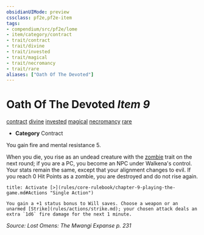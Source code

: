 ```yaml
---
obsidianUIMode: preview
cssclass: pf2e,pf2e-item
tags:
- compendium/src/pf2e/lome
- item/category/contract
- trait/contract
- trait/divine
- trait/invested
- trait/magical
- trait/necromancy
- trait/rare
aliases: ["Oath Of The Devoted"]
---
```

# Oath Of The Devoted *Item 9*  
[contract](rules/traits/contract-lol.md)  [divine](rules/traits/divine.md)  [invested](rules/traits/invested.md)  [magical](rules/traits/magical.md)  [necromancy](rules/traits/necromancy.md)  [rare](rules/traits/rare.md)  

- **Category** Contract

You gain fire and mental resistance 5.

When you die, you rise as an undead creature with the [zombie](rules/traits/zombie-b1.md) trait on the next round; if you are a PC, you become an NPC under Walkena's control. Your stats remain the same, except that your alignment changes to evil. If you reach 0 Hit Points as a zombie, you are destroyed and do not rise again.

```ad-embed-ability
title: Activate [>](rules/core-rulebook/chapter-9-playing-the-game.md#Actions "Single Action")

You gain a +1 status bonus to Will saves. Choose a weapon or an unarmed [Strike](rules/actions/strike.md); your chosen attack deals an extra `1d6` fire damage for the next 1 minute.
```

*Source: Lost Omens: The Mwangi Expanse p. 231*